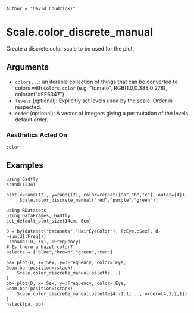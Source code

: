 ```@meta
Author = "David Chudzicki"
```

# Scale.color_discrete_manual

Create a discrete color scale to be used for the plot.

## Arguments

  * `colors...`: an iterable collection of things that can be converted to colors with `Colors.color` (e.g. "tomato", RGB(1.0,0.388,0.278), colorant"#FF6347")
  * `levels` (optional): Explicitly set levels used by the scale. Order is
    respected.
  * `order` (optional): A vector of integers giving a permutation of the levels
    default order.

### Aesthetics Acted On

`color`

## Examples

```@setup 1
using Gadfly
srand(1234)
```

```@example 1
plot(x=rand(12), y=rand(12), color=repeat(["a","b","c"], outer=[4]),
     Scale.color_discrete_manual("red","purple","green"))
```

```@setup 2
using RDatasets
using DataFrames, Gadfly
set_default_plot_size(14cm, 8cm)
```

```@example 2
D = by(dataset("datasets","HairEyeColor"), [:Eye,:Sex], d->sum(d[:Freq]))
 rename!(D, :x1, :Frequency)
# Is there a hazel color?
palette = ["blue","brown","green","tan"]

pa= plot(D, x=:Sex, y=:Frequency, color=:Eye, Geom.bar(position=:stack),
    Scale.color_discrete_manual(palette...)
)
pb= plot(D, x=:Sex, y=:Frequency, color=:Eye, Geom.bar(position=:stack),
    Scale.color_discrete_manual(palette[4:-1:1]..., order=[4,3,2,1])
)
hstack(pa, pb)
```


